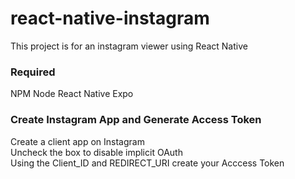 # react-native-instagram
This project is for an instagram viewer using React Native

### Required
NPM
Node
React Native
Expo

### Create Instagram App and Generate Access Token
Create a client app on Instagram <br>
Uncheck the box to disable implicit OAuth <br>
Using the Client_ID and REDIRECT_URI create your Acccess Token



